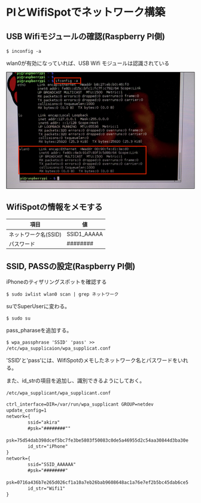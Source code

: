 # PIとWifiSpotでネットワーク構築

## USB Wifiモジュールの確認(Raspberry PI側)

    $ inconfig -a

wlan0が有効になっていれば、USB Wifi モジュールは認識されている

![](/img/dev/pi/pi101.png)

## WifiSpotの情報をメモする

| 項目 | 値 |
| -- | -- |
| ネットワーク名(SSID) | SSID1_AAAAA |
| パスワード | ######## |

## SSID, PASSの設定(Raspberry PI側)

iPhoneのティザリングスポットを確認する

    $ sudo iwlist wlan0 scan | grep ネットワーク

suでSuperUserに変わる。

    $ sudo su

pass_pharaseを追加する。    
    
    $ wpa_passphrase 'SSID' 'pass' >> /etc/wpa_supplicaion/wpa_supplicat.conf
 
'SSID'と'pass'には、WifiSpotのメモしたネットワーク名とパスワードをいれる。

また、id_strの項目を追加し、識別できるようにしておく。

`/etc/wpa_supplicant/wpa_supplicant.conf`

```
ctrl_interface=DIR=/var/run/wpa_supplicant GROUP=netdev
update_config=1
network={
        ssid="akira"
        #psk="########""
        psk=75d54dab398dcef5bc7fe3be5803f50083c0de5a46955d2c54aa30844d3ba30e
        id_str="iPhone"
}
network={
        ssid="SSID_AAAAAA"
        #psk="########"
        psk=0716a436b7e265d026cf1a10a7eb26bab9608648ac1a76e7ef2b5bc45dab6ce5
        id_str="Wifi1"
}
```



